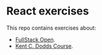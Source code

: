 # React exercises

This repo contains exercises about:

- [FullStack Open](https://fullstackopen.com/es/).
- [Kent C. Dodds Course](https://egghead.io/courses/the-beginner-s-guide-to-react).
